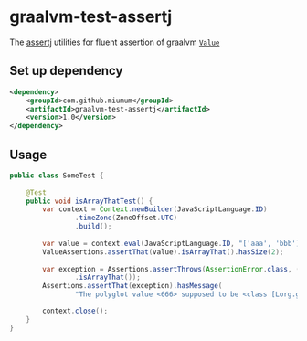 # graalvm-test-assertj

The [assertj](https://assertj.github.io/doc/) utilities for fluent assertion of
graalvm [`Value`](https://www.graalvm.org/sdk/javadoc/org/graalvm/polyglot/Value.html)

## Set up dependency

```xml
<dependency>
    <groupId>com.github.miumum</groupId>
    <artifactId>graalvm-test-assertj</artifactId>
    <version>1.0</version>
</dependency>
```

## Usage

```java
public class SomeTest {
    
    @Test
    public void isArrayThatTest() {
        var context = Context.newBuilder(JavaScriptLanguage.ID)
                .timeZone(ZoneOffset.UTC)
                .build();
        
        var value = context.eval(JavaScriptLanguage.ID, "['aaa', 'bbb']");        
        ValueAssertions.assertThat(value).isArrayThat().hasSize(2);
        
        var exception = Assertions.assertThrows(AssertionError.class, () -> assertThat(context.asValue(666))
                .isArrayThat());
        Assertions.assertThat(exception).hasMessage(
                "The polyglot value <666> supposed to be <class [Lorg.graalvm.polyglot.Value;> but it is not");

        context.close();
    }
}
```
